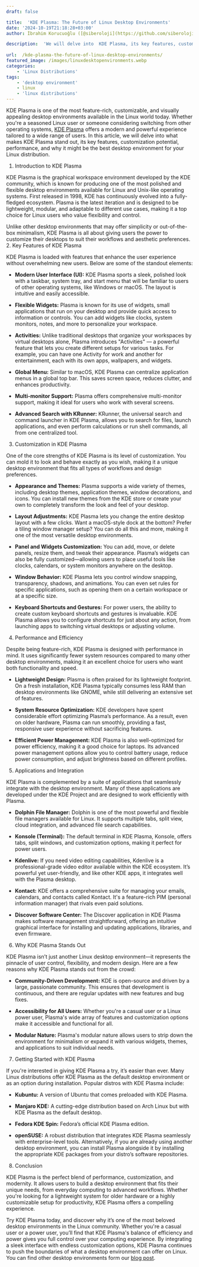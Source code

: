 ```yaml
---
draft: false

title:  'KDE Plasma: The Future of Linux Desktop Environments'
date: '2024-10-19T21:18:28+03:00'
author: İbrahim Korucuoğlu ([@siberoloji](https://github.com/siberoloji))

description:  'We will delve into  KDE Plasma, its key features, customization potential, performance, and why it might be the best desktop environment for you.' 
 
url:  /kde-plasma-the-future-of-linux-desktop-environments/
featured_image: /images/linuxdesktopenvironments.webp
categories:
    - 'Linux Distributions'
tags:
    - 'desktop environment'
    - linux
    - 'linux distributions'
---
```

KDE Plasma is one of the most feature-rich, customizable, and visually appealing desktop environments available in the Linux world today. Whether you're a seasoned Linux user or someone considering switching from other operating systems, <a href="https://kde.org/plasma-desktop/" target="_blank" rel="noopener" title="">KDE Plasma</a> offers a modern and powerful experience tailored to a wide range of users. In this article, we will delve into what makes KDE Plasma stand out, its key features, customization potential, performance, and why it might be the best desktop environment for your Linux distribution.

1. Introduction to KDE Plasma

KDE Plasma is the graphical workspace environment developed by the KDE community, which is known for producing one of the most polished and flexible desktop environments available for Linux and Unix-like operating systems. First released in 1998, KDE has continuously evolved into a fully-fledged ecosystem. Plasma is the latest iteration and is designed to be lightweight, modular, and adaptable to different use cases, making it a top choice for Linux users who value flexibility and control.

Unlike other desktop environments that may offer simplicity or out-of-the-box minimalism, KDE Plasma is all about giving users the power to customize their desktops to suit their workflows and aesthetic preferences.
2. Key Features of KDE Plasma

KDE Plasma is loaded with features that enhance the user experience without overwhelming new users. Below are some of the standout elements:
* **Modern User Interface (UI):** KDE Plasma sports a sleek, polished look with a taskbar, system tray, and start menu that will be familiar to users of other operating systems, like Windows or macOS. The layout is intuitive and easily accessible.

* **Flexible Widgets:** Plasma is known for its use of widgets, small applications that run on your desktop and provide quick access to information or controls. You can add widgets like clocks, system monitors, notes, and more to personalize your workspace.

* **Activities:** Unlike traditional desktops that organize your workspaces by virtual desktops alone, Plasma introduces "Activities" — a powerful feature that lets you create different setups for various tasks. For example, you can have one Activity for work and another for entertainment, each with its own apps, wallpapers, and widgets.

* **Global Menu:** Similar to macOS, KDE Plasma can centralize application menus in a global top bar. This saves screen space, reduces clutter, and enhances productivity.

* **Multi-monitor Support:** Plasma offers comprehensive multi-monitor support, making it ideal for users who work with several screens.

* **Advanced Search with KRunner:** KRunner, the universal search and command launcher in KDE Plasma, allows you to search for files, launch applications, and even perform calculations or run shell commands, all from one centralized tool.

3. Customization in KDE Plasma

One of the core strengths of KDE Plasma is its level of customization. You can mold it to look and behave exactly as you wish, making it a unique desktop environment that fits all types of workflows and design preferences.
* **Appearance and Themes:** Plasma supports a wide variety of themes, including desktop themes, application themes, window decorations, and icons. You can install new themes from the KDE store or create your own to completely transform the look and feel of your desktop.

* **Layout Adjustments:** KDE Plasma lets you change the entire desktop layout with a few clicks. Want a macOS-style dock at the bottom? Prefer a tiling window manager setup? You can do all this and more, making it one of the most versatile desktop environments.

* **Panel and Widgets Customization:** You can add, move, or delete panels, resize them, and tweak their appearance. Plasma’s widgets can also be fully customized—allowing users to place useful tools like clocks, calendars, or system monitors anywhere on the desktop.

* **Window Behavior:** KDE Plasma lets you control window snapping, transparency, shadows, and animations. You can even set rules for specific applications, such as opening them on a certain workspace or at a specific size.

* **Keyboard Shortcuts and Gestures:** For power users, the ability to create custom keyboard shortcuts and gestures is invaluable. KDE Plasma allows you to configure shortcuts for just about any action, from launching apps to switching virtual desktops or adjusting volume.

4. Performance and Efficiency

Despite being feature-rich, KDE Plasma is designed with performance in mind. It uses significantly fewer system resources compared to many other desktop environments, making it an excellent choice for users who want both functionality and speed.
* **Lightweight Design:** Plasma is often praised for its lightweight footprint. On a fresh installation, KDE Plasma typically consumes less RAM than desktop environments like GNOME, while still delivering an extensive set of features.

* **System Resource Optimization:** KDE developers have spent considerable effort optimizing Plasma’s performance. As a result, even on older hardware, Plasma can run smoothly, providing a fast, responsive user experience without sacrificing features.

* **Efficient Power Management:** KDE Plasma is also well-optimized for power efficiency, making it a good choice for laptops. Its advanced power management options allow you to control battery usage, reduce power consumption, and adjust brightness based on different profiles.

5. Applications and Integration

KDE Plasma is complemented by a suite of applications that seamlessly integrate with the desktop environment. Many of these applications are developed under the KDE Project and are designed to work efficiently with Plasma.
* **Dolphin File Manager:** Dolphin is one of the most powerful and flexible file managers available for Linux. It supports multiple tabs, split view, cloud integration, and advanced file search capabilities.

* **Konsole (Terminal):** The default terminal in KDE Plasma, Konsole, offers tabs, split windows, and customization options, making it perfect for power users.

* **Kdenlive:** If you need video editing capabilities, Kdenlive is a professional-grade video editor available within the KDE ecosystem. It’s powerful yet user-friendly, and like other KDE apps, it integrates well with the Plasma desktop.

* **Kontact:** KDE offers a comprehensive suite for managing your emails, calendars, and contacts called Kontact. It's a feature-rich PIM (personal information manager) that rivals even paid solutions.

* **Discover Software Center:** The Discover application in KDE Plasma makes software management straightforward, offering an intuitive graphical interface for installing and updating applications, libraries, and even firmware.

6. Why KDE Plasma Stands Out

KDE Plasma isn’t just another Linux desktop environment—it represents the pinnacle of user control, flexibility, and modern design. Here are a few reasons why KDE Plasma stands out from the crowd:
* **Community-Driven Development:** KDE is open-source and driven by a large, passionate community. This ensures that development is continuous, and there are regular updates with new features and bug fixes.

* **Accessibility for All Users:** Whether you're a casual user or a Linux power user, Plasma's wide array of features and customization options make it accessible and functional for all.

* **Modular Nature:** Plasma's modular nature allows users to strip down the environment for minimalism or expand it with various widgets, themes, and applications to suit individual needs.

7. Getting Started with KDE Plasma

If you're interested in giving KDE Plasma a try, it’s easier than ever. Many Linux distributions offer KDE Plasma as the default desktop environment or as an option during installation. Popular distros with KDE Plasma include:
* **Kubuntu:** A version of Ubuntu that comes preloaded with KDE Plasma.

* **Manjaro KDE:** A cutting-edge distribution based on Arch Linux but with KDE Plasma as the default desktop.

* **Fedora KDE Spin:** Fedora’s official KDE Plasma edition.

* **openSUSE:** A robust distribution that integrates KDE Plasma seamlessly with enterprise-level tools.
Alternatively, if you are already using another desktop environment, you can install Plasma alongside it by installing the appropriate KDE packages from your distro’s software repositories.
8. Conclusion

KDE Plasma is the perfect blend of performance, customization, and modernity. It allows users to build a desktop environment that fits their unique needs, from everyday computing to advanced workflows. Whether you're looking for a lightweight system for older hardware or a highly customizable setup for productivity, KDE Plasma offers a compelling experience.

Try KDE Plasma today, and discover why it’s one of the most beloved desktop environments in the Linux community. Whether you're a casual user or a power user, you’ll find that KDE Plasma's balance of efficiency and power gives you full control over your computing experience.
By integrating a sleek interface with endless customization options, KDE Plasma continues to push the boundaries of what a desktop environment can offer on Linux. You can find other desktop environments form our <a href="https://www.siberoloji.com/top-20-linux-desktop-environments-a-comprehensive-guide/" target="_blank" rel="noopener" title="">blog post</a>.
